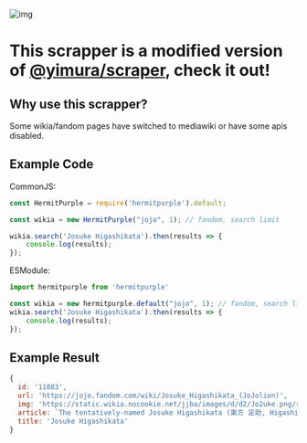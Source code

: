 ![img](https://i.imgur.com/2NCC0bi.png)

# This scrapper is a modified version of [@yimura/scraper](https://github.com/Yimura/Scraper), check it out!

## Why use this scrapper?

Some wikia/fandom pages have switched to mediawiki or have some apis disabled.

## Example Code

CommonJS:
```js
const HermitPurple = require('hermitpurple').default;

const wikia = new HermitPurple("jojo", 1); // fandom, search limit

wikia.search('Josuke Higashikata').then(results => {
    console.log(results);
});
```

ESModule:
```js
import hermitpurple from 'hermitpurple'

const wikia = new hermitpurple.default("jojo", 1); // fandom, search limit
wikia.search('Josuke Higashikata').then(results => {
    console.log(results);
});
```

## Example Result

```js
{
  id: '11883',
  url: 'https://jojo.fandom.com/wiki/Josuke_Higashikata_(JoJolion)',
  img: 'https://static.wikia.nocookie.net/jjba/images/d/d2/Jo2uke.png/revision/latest/scale-to-width-down/350?cb=20200105132036',
  article: `The tentatively-named Josuke Higashikata (東方 定助, Higashikata Jōsuke) is the protagonist of JoJolion. He is the eighth JoJo of the JoJo's Bizarre Adventure series. Josuke is a young man afflicted with retrograde amnesia, lacking any memories prior to being discovered by Yasuho Hirose near the Wall Eyes in Morioh Town. He dedicates himself to discovering his former identity and those originally associated with him. Josuke's original identity was that of Josefumi Kujo (空条 仗世文, Kūjō Josefumi), and became his current self after fusing with the man Yoshikage Kira (吉良 吉影, Kira Yoshikage). Josuke is a Stand User and retains his original identity's Soft & Wet. Josuke is a young, handsome and physically fit man of above-average height. He wears a tasseled "Dixie cup" sailor cap (in multiple illustrations, it is adorned with the same palm insignia as Jotaro Kujo's hat). He wears a sailor suit, cut with a wide neck and above the navel, a neckerchief with a button resembling a slotted screw head, large emblems of an anchor on his right side and a compass rose on his left, fitted pants with a belt, and a pair of high-top athletic shoes. After partaking in an equivelant exchange to save his life. Josuke has segmented rocks which form a running...`,
  title: 'Josuke Higashikata'
}

```
